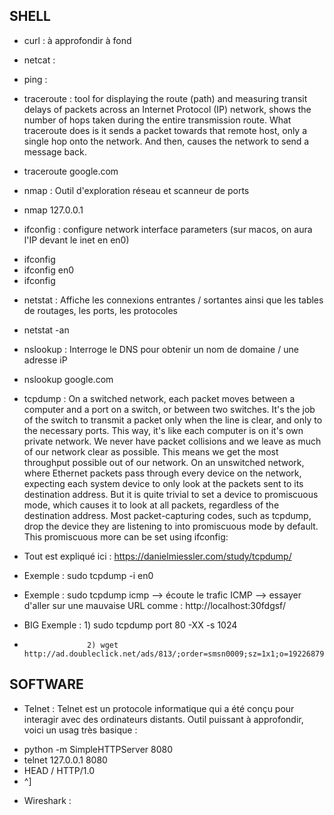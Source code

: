 ## SHELL

*   curl            : à approfondir à fond

*   netcat          :
*   ping            :
*   traceroute      : tool for displaying the route (path) and measuring transit delays of packets across an Internet Protocol (IP) network, shows the number of hops taken during the entire transmission route. What traceroute does is it sends a packet towards that remote host, only a single hop onto the network. And then, causes the network to send a message back.
-   traceroute google.com

*   nmap            : Outil d'exploration réseau et scanneur de ports
-   nmap 127.0.0.1

*   ifconfig        : configure network interface parameters (sur macos, on aura l'IP devant le inet en en0)
-   ifconfig
-   ifconfig en0
-   ifconfig

*   netstat         : Affiche les connexions entrantes / sortantes ainsi que les tables de routages, les ports, les protocoles
-   netstat -an

*   nslookup        : Interroge le DNS pour obtenir un nom de domaine / une adresse iP
-   nslookup google.com

*   tcpdump         : On a switched network, each packet moves between a computer and a port on a switch, or between two switches. It's the job of the switch to transmit a packet only when the line is clear, and only to the necessary ports. This way, it's like each computer is on it's own private network. We never have packet collisions and we leave as much of our network clear as possible. This means we get the most throughput possible out of our network.
On an unswitched network, where Ethernet packets pass through every device on the network, expecting each system device to only look at the packets sent to its destination address. But it is quite trivial to set a device to promiscuous mode, which causes it to look at all packets, regardless of the destination address. Most packet-capturing codes, such as tcpdump, drop the device they are listening to into promiscuous mode by default. This promiscuous more can be set using ifconfig:

-   Tout est expliqué ici : https://danielmiessler.com/study/tcpdump/
-   Exemple : sudo tcpdump -i en0
-   Exemple : sudo tcpdump icmp --> écoute le trafic ICMP --> essayer d'aller sur une mauvaise URL comme : http://localhost:30fdgsf/

-   BIG Exemple :   1) sudo tcpdump port 80 -XX -s 1024
-                   2) wget http://ad.doubleclick.net/ads/813/;order=smsn0009;sz=1x1;o=1922687960

## SOFTWARE

* Telnet            : Telnet est un protocole informatique qui a été conçu pour interagir avec des ordinateurs distants. Outil puissant à approfondir, voici un usag très basique :
-   python -m SimpleHTTPServer 8080
-   telnet 127.0.0.1 8080
-   HEAD / HTTP/1.0
-   ^]

* Wireshark         :